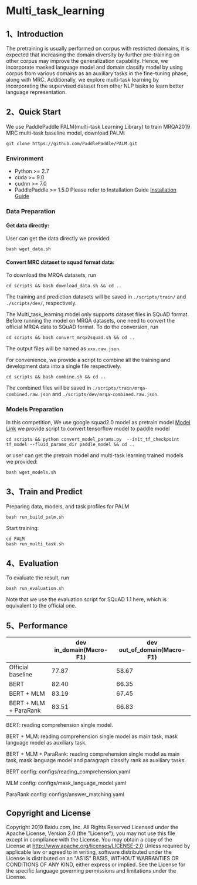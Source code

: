 # Multi_task_learning 

## 1、Introduction
The pretraining is usually performed on corpus with restricted domains, it is expected that increasing the domain diversity by further pre-training on other corpus may improve the generalization capability. Hence, we incorporate masked language model and domain classify model by using corpus from various domains as an auxiliary tasks in the fine-tuning phase, along with MRC. Additionally, we explore multi-task learning by incorporating the supervised dataset from other NLP tasks to learn better language representation.

## 2、Quick Start
We use PaddlePaddle PALM(multi-task Learning Library) to train MRQA2019 MRC multi-task baseline model, download PALM:
```
git clone https://github.com/PaddlePaddle/PALM.git
```

### Environment
- Python >= 2.7
- cuda >= 9.0
- cudnn >= 7.0
- PaddlePaddle >= 1.5.0 Please refer to Installation Guide [Installation Guide](http://www.paddlepaddle.org/#quick-start)

### Data Preparation
#### Get data directly: 
User can get the data directly we provided: 
```
bash wget_data.sh
```

#### Convert MRC dataset to squad format data: 
To download the MRQA datasets, run
```
cd scripts && bash download_data.sh && cd ..
```
The training and prediction datasets will be saved in `./scripts/train/` and `./scripts/dev/`, respectively.

The Multi_task_learning model only supports dataset files in SQuAD format. Before running the model on MRQA datasets, one need to convert the official MRQA data to SQuAD format. To do the conversion, run
```
cd scripts && bash convert_mrqa2squad.sh && cd ..
```
The output files will be named as `xxx.raw.json`.

For convenience, we provide a script to combine all the training and development data into a single file respectively.
```
cd scripts && bash combine.sh && cd ..
```
The combined files will be saved in `./scripts/train/mrqa-combined.raw.json` and `./scripts/dev/mrqa-combined.raw.json`.

### Models Preparation
In this competition, We use google squad2.0 model as pretrain model [Model Link](https://worksheets.codalab.org/worksheets/0x3852e60a51d2444680606556d404c657)
we provide script to convert tensorflow model to paddle model
```
cd scripts && python convert_model_params.py  --init_tf_checkpoint tf_model --fluid_params_dir paddle_model && cd ..
```
or user can get the pretrain model and multi-task learning trained models we provided: 
```
bash wget_models.sh
```
## 3、Train and Predict
Preparing data, models, and task profiles for PALM
```
bash run_build_palm.sh
```

Start training: 
```
cd PALM
bash run_multi_task.sh
```

## 4、Evaluation
To evaluate the result, run
```
bash run_evaluation.sh
```
Note that we use the evaluation script for SQuAD 1.1 here, which is equivalent to the official one.

## 5、Performance
|  | dev in_domain(Macro-F1)| dev out_of_domain(Macro-F1) |
| ------------- | ------------ | ------------ |
| Official baseline | 77.87 | 58.67 |
| BERT | 82.40 | 66.35 |
| BERT + MLM | 83.19 | 67.45 |
| BERT + MLM + ParaRank | 83.51 | 66.83 |

BERT: reading comprehension single model.

BERT + MLM: reading comprehension single model as main task, mask language model as auxiliary task.

BERT + MLM + ParaRank: reading comprehension single model as main task, mask language model and paragraph classify rank as auxiliary tasks.

BERT config: configs/reading_comprehension.yaml 

MLM config: configs/mask_language_model.yaml

ParaRank config: configs/answer_matching.yaml

## Copyright and License
Copyright 2019 Baidu.com, Inc. All Rights Reserved Licensed under the Apache License, Version 2.0 (the "License"); you may not use this file except in compliance with the License. You may obtain a copy of the License at http://www.apache.org/licenses/LICENSE-2.0 Unless required by applicable law or agreed to in writing, software distributed under the License is distributed on an "AS IS" BASIS, WITHOUT WARRANTIES OR CONDITIONS OF ANY KIND, either express or implied. See the License for the specific language governing permissions and
limitations under the License.


